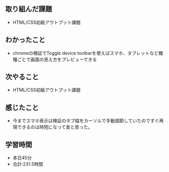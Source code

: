 ## 取り組んだ課題
- HTML/CSS初級アウトプット課題
## わかったこと
- chromeの検証でToggle device toolbarを使えばスマホ、タブレットなど機種ごとで画面の見え方をプレビューできる
## 次やること
- HTML/CSS初級アウトプット課題
## 感じたこと
- 今までスマホ表示は検証のタブ幅をカーソルで手動調節していたのですぐ再現できるのは時短になって楽と思った。
## 学習時間
- 本日45分<br>
- 合計:231.5時間
